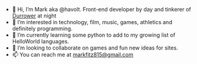 - 👋 Hi, I’m Mark aka @havolt. Front-end developer by day and tinkerer of [Durrower](https://durrower.com) at night
- 👀 I’m interested in technology, film, music, games, athletics and definitely programming.
- 🌱 I’m currently learning some python to add to my growing list of HelloWorld languages.
- 💞️ I’m looking to collaborate on games and fun new ideas for sites.
- 📫 You can reach me at markfitz815@gmail.com

<!---
Havolt/Havolt is a ✨ special ✨ repository because its `README.md` (this file) appears on your GitHub profile.
You can click the Preview link to take a look at your changes.
--->
